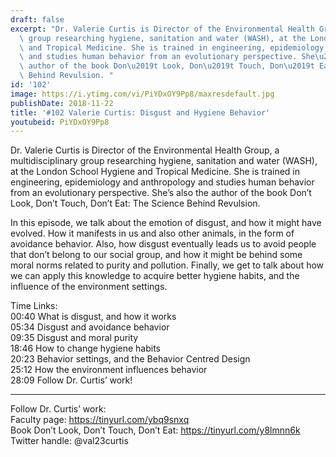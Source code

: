 ```yaml
---
draft: false
excerpt: "Dr. Valerie Curtis is Director of the Environmental Health Group, a multidisciplinary\
  \ group researching hygiene, sanitation and water (WASH), at the London School Hygiene\
  \ and Tropical Medicine. She is trained in engineering, epidemiology and anthropology\
  \ and studies human behavior from an evolutionary perspective. She\u2019s also the\
  \ author of the book Don\u2019t Look, Don\u2019t Touch, Don\u2019t Eat: The Science\
  \ Behind Revulsion. "
id: '102'
image: https://i.ytimg.com/vi/PiYDxOY9Pp8/maxresdefault.jpg
publishDate: 2018-11-22
title: '#102 Valerie Curtis: Disgust and Hygiene Behavior'
youtubeid: PiYDxOY9Pp8
---
```

<div class="timelinks">

Dr. Valerie Curtis is Director of the Environmental Health Group, a multidisciplinary group researching hygiene, sanitation and water (WASH), at the London School Hygiene and Tropical Medicine. She is trained in engineering, epidemiology and anthropology and studies human behavior from an evolutionary perspective. She’s also the author of the book Don’t Look, Don’t Touch, Don’t Eat: The Science Behind Revulsion. 

In this episode, we talk about the emotion of disgust, and how it might have evolved. How it manifests in us and also other animals, in the form of avoidance behavior. Also, how disgust eventually leads us to avoid people that don’t belong to our social group, and how it might be behind some moral norms related to purity and pollution. Finally, we get to talk about how we can apply this knowledge to acquire better hygiene habits, and the influence of the environment settings.

Time Links:  
<time>00:40</time> What is disgust, and how it works  
<time>05:34</time> Disgust and avoidance behavior                      
<time>09:35</time> Disgust and moral purity         
<time>18:46</time> How to change hygiene habits          
<time>20:23</time> Behavior settings, and the Behavior Centred Design           
<time>25:12</time> How the environment influences behavior      
<time>28:09</time> Follow Dr. Curtis’ work!

---

Follow Dr. Curtis’ work:  
Faculty page: https://tinyurl.com/ybq9snxq  
Book Don’t Look, Don’t Touch, Don’t Eat: https://tinyurl.com/y8lmnn6k  
Twitter handle: @val23curtis
</div>

